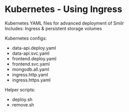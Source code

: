# Kubernetes - Using Ingress

Kubernetes YAML files for advanced deployment of Smilr  
Includes: Ingress & persistent storage volumes

Kubernetes configs:
- data-api.deploy.yaml
- data-api.svc.yaml
- frontend.deploy.yaml
- frontend.svc.yaml
- mongodb.all.yaml
- ingress.http.yaml
- ingress.https.yaml

Helper scripts:
- deploy.sh
- remove.sh